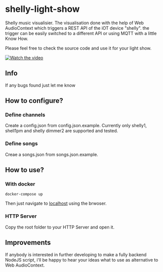 # shelly-light-show

Shelly music visualisier. The visualisation done with the help of Web AudioContext which triggers a REST API of the iOT device "shelly". the trigger can be easily switched to a different API or using MQTT with a little Know How.

Please feel free to check the source code and use it for your light show.

[![Watch the video](https://img.youtube.com/vi/H3WEFPAYLvI/maxresdefault.jpg)](https://youtu.be/H3WEFPAYLvI)

## Info
If any bugs found just let me know

## How to configure?
### Define channels
Create a config.json from config.json.example. Currently only shelly1, shell1pm and shelly dimmer2 are supported and tested.

### Define songs
Creae a songs.json from songs.json.example.

## How to use?

### With docker

``docker-compose up``

Then just navigate to [localhost](http://127.0.0.1/) using the brwoser.

### HTTP Server
Copy the root folder to your HTTP Server and open it.

## Improvements
If anybody is interested in further developing to make a fully backend NodeJS script, i'll be happy to hear your ideas what to use as alternative to Web AudioContext.